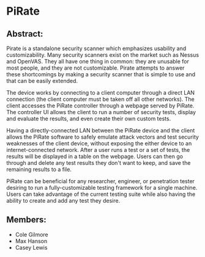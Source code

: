 # PiRate

## Abstract:
Pirate is a standalone security scanner which emphasizes usability and customizability. Many security scanners exist on the market such as Nessus and OpenVAS. They all have
one thing in common: they are unusable for most people, and they are not customizable. Pirate attempts to answer these shortcomings by making a security scanner that is
simple to use and that can be easily extended.

The device works by connecting to a client computer through a direct LAN connection (the client computer must be taken off all other networks). The client accesses the PiRate controller through a webpage served by PiRate. The controller UI allows the client to run a number of security tests, display and evaluate the results, and even create their own custom tests.

Having a directly-connected LAN between the PiRate device and the client allows the PiRate software to safely emulate attack vectors and test security weaknesses of the client device, without exposing the either device to an internet-connected network. After a user runs a test or a set of tests, the results will be displayed in a table on the webpage. Users can then go through and delete any test results they don't want to keep, and save the remaining results to a file. 

PiRate can be beneficial for any researcher, engineer, or penetration tester desiring to run a fully-customizable testing framework for a single machine. Users can take advantage of the current testing suite while also having the ability to create and add any test they desire.

## Members:
 - Cole Gilmore
 - Max Hanson
 - Casey Lewis
